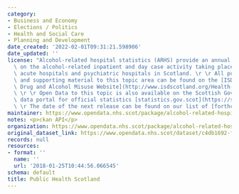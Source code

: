 ```yaml
---
category:
- Business and Economy
- Elections / Politics
- Health and Social Care
- Planning and Development
date_created: '2022-02-01T09:31:21.598906'
date_updated: ''
license: "Alcohol-related hospital statistics (ARHS) provide an annual update to figures\
  \ on the alcohol-related inpatient and day case activity taking place within general\
  \ acute hospitals and psychiatric hospitals in Scotland. \r \r All publications\
  \ and supporting material to this topic area can be found on the [ISD Scotland -\
  \ Drug and Alcohol Misuse Website](http://www.isdscotland.org/Health-Topics/Drugs-and-Alcohol-Misuse/).\
  \ \r \r Open Data to this topic is also available on the Scottish Governments open\
  \ data portal for official statistics [statistics.gov.scot](https://statistics.gov.scot/resource?uri=http%3A%2F%2Fstatistics.gov.scot%2Fdata%2Falcohol-related-hospital-statistics).\r\
  \ \r The date of the next release can be found on our list of [forthcoming publications](https://publichealthscotland.scot/publications/forthcoming-publications/)."
maintainer: https://www.opendata.nhs.scot/package/alcohol-related-hospital-statistics-scotland
notes: <p>ckan API</p>
organization: https://www.opendata.nhs.scot/package/alcohol-related-hospital-statistics-scotland
original_dataset_link: https://www.opendata.nhs.scot/dataset/c4db1692-fa02-4a1c-af4c-6039c74633ea/resource/5e6e7c94-4786-4299-bedb-29f7cfbd26ea/download/icd10.csv
records: null
resources:
- format: ''
  name: ''
  url: '2018-01-25T10:44:56.066545'
schema: default
title: Public Health Scotland
---
```

